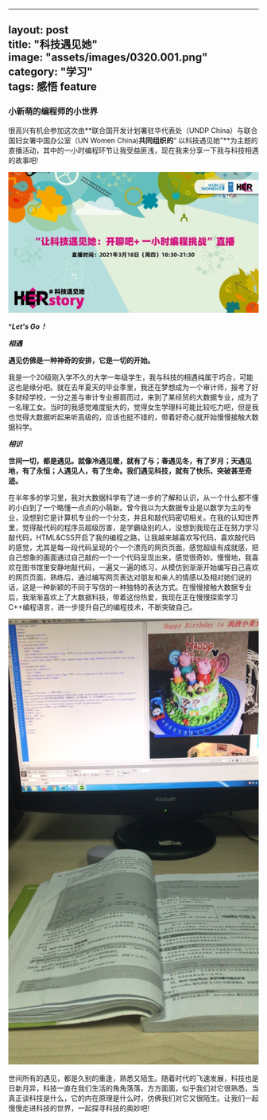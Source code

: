 
---
layout: post  
title: "科技遇见她"  
image: "assets/images/0320.001.png"  
category: "学习"  
tags: 感悟 feature  
---



### **小新萌的编程师的小世界**     

很高兴有机会参加这次由**联合国开发计划署驻华代表处（UNDP  China）与联合国妇女署中国办公室（UN  Women China)**共同组织的**“ 以科技遇见她”**为主题的直播活动，其中的一小时编程环节让我受益匪浅，现在我来分享一下我与科技相遇的故事吧!    

![002](../assets/images/20.003.JPG)  

********Let's Go！*******    

***相遇***     

**遇见仿佛是一种神奇的安排，它是一切的开始。**    

​        我是一个20级刚入学不久的大学一年级学生，我与科技的相遇纯属于巧合，可能这也是缘分吧。就在去年夏天的毕业季里，我还在梦想成为一个审计师，报考了好多财经学校，一分之差与审计专业擦肩而过，来到了某经贸的大数据专业，成为了一名理工女。当时的我感觉难度挺大的，觉得女生学理科可能比较吃力吧，但是我也觉得大数据听起来听高级的，应该也挺不错的，带着好奇心就开始慢慢接触大数据科学。    

***相识***    

**世间一切，都是遇见。就像冷遇见暖，就有了与；春遇见冬，有了岁月；天遇见地，有了永恒；人遇见人，有了生命。我们遇见科技，就有了快乐、突破甚至奇迹。**    

​        在半年多的学习里，我对大数据科学有了进一步的了解和认识，从一个什么都不懂的小白到了一个略懂一点点的小萌新。曾今我以为大数据专业是以数学为主的专业，没想到它是计算机专业的一个分支，并且和敲代码密切相关。在我的认知世界里，觉得敲代码的程序员超级厉害，是学霸级别的人，没想到我现在正在努力学习敲代码，HTML&CSS开启了我的编程之路，让我越来越喜欢写代码，喜欢敲代码的感觉，尤其是每一段代码呈现的个一个漂亮的网页页面，感觉超级有成就感，把自己想象的画面通过自己敲的一个一个代码呈现出来，感觉很奇妙。慢慢地，我喜欢在图书馆里安静地敲代码，一遍又一遍的练习，从模仿到渐渐开始编写自己喜欢的网页页面，熟练后，通过编写网页表达对朋友和亲人的情感以及相对她们说的话，这是一种新颖的不同于写信的一种独特的表达方式。在慢慢接触大数据专业后，我渐渐喜欢上了大数据科技，带着这份热爱，我现在正在慢慢探索学习C++编程语言，进一步提升自己的编程技术，不断突破自己。    

![003](../assets/images/0320.002png.png)  

​         世间所有的遇见，都是久别的重逢，熟悉又陌生。随着时代的飞速发展，科技也是日新月异，科技一直在我们生活的角角落落，方方面面，似乎我们对它很熟悉，当真正谈科技是什么，它的内在原理是什么时，仿佛我们对它又很陌生。让我们一起慢慢走进科技的世界，一起探寻科技的奥妙吧!    
